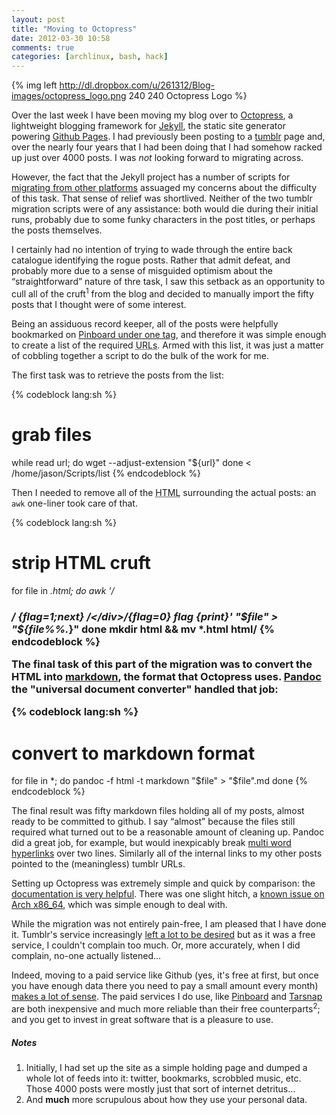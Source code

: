 ```yaml
---
layout: post
title: "Moving to Octopress"
date: 2012-03-30 10:58
comments: true
categories: [archlinux, bash, hack]
---
```

{% img left http://dl.dropbox.com/u/261312/Blog-images/octopress_logo.png 240 240 Octopress Logo %}

Over the last week I have been moving my blog over to [Octopress](http://octopress.org/),
a lightweight blogging framework for [Jekyll](https://github.com/mojombo/jekyll),
the static site generator powering [Github Pages](http://pages.github.com/). I had previously
been posting to a [tumblr](https://www.tumblr.com/) page and, over the nearly four years that
I had been doing that I had somehow racked up just over 4000 posts. I was *not*
looking forward to migrating across.

However, the fact that the Jekyll project has a number of scripts for 
[migrating from other platforms](https://github.com/mojombo/jekyll/wiki/blog-migrations)
assuaged my concerns about the difficulty of this task. That sense of relief was shortlived.
Neither of the two tumblr migration scripts were of any assistance: both would die during their
initial runs, probably due to some funky characters in the post titles, or perhaps the posts themselves.

I certainly had no intention of trying to wade through the entire back catalogue identifying the
rogue posts. Rather that admit defeat, and probably more due to a sense of misguided optimism about the 
“straightforward” nature of thre task, I saw this setback as an opportunity to cull all of the
cruft<sup>1</sup> from the blog and decided to manually import the fifty posts that I thought were of
some interest.

Being an assiduous record keeper, all of the posts were helpfully bookmarked on 
[Pinboard under one tag](https://pinboard.in/u:jasonwryan/t:jwr/), and therefore it was
simple enough to create a list of the required <acronym title="Unique Resource Locator">URLs</acronym>.
Armed with this list, it was just a matter of cobbling together a script to do the bulk of
the work for me.

The first task was to retrieve the posts from the list:

{% codeblock lang:sh %}
# grab files
while read url; do 
    wget --adjust-extension "${url}"
done < /home/jason/Scripts/list 
{% endcodeblock %}

Then I needed to remove all of the <acronym title="HyperText Markup Language">HTML</acronym>
surrounding the actual posts: an `awk` one-liner took care of that.

{% codeblock lang:sh %}
# strip HTML cruft
for file in *.html; do
  awk '/<h3>/ {flag=1;next} /<\/div>/{flag=0} flag {print}' "$file" > "${file%%.*}"
done
mkdir html && mv *.html html/
{% endcodeblock %}

The final task of this part of the migration was to convert the HTML into
[markdown](http://daringfireball.net/projects/markdown/), 
the format that Octopress uses. [Pandoc](http://johnmacfarlane.net/pandoc/)
the "universal document converter" handled that job:

{% codeblock lang:sh %}
# convert to markdown format
for file in *; do 
    pandoc -f html -t markdown "$file" > "$file".md
done
{% endcodeblock %}

The final result was fifty markdown files holding all of my posts, almost ready to
be committed to github. I say “almost” because the files still required what turned out to 
be a reasonable amount of cleaning up. Pandoc did a great job, for example, but would 
inexpicably break [multi word
hyperlinks](http://www.notareallink.com) over two lines. Similarly all of the internal
links to my other posts pointed to the (meaningless) tumblr URLs.

Setting up Octopress was extremely simple and quick by comparison: the
[documentation is very helpful](http://octopress.org/docs/). There was one slight 
hitch, a [known issue on Arch x86\_64](https://github.com/tmm1/pygments.rb/issues/10),
which was simple enough to deal with.

While the migration was not entirely pain-free, I am pleased that I have done it. Tumblr's service
increasingly [left a lot to be desired](https://twitter.com/#!/jasonwryan/statuses/176543962276954112)
but as it was a free service, I couldn't complain too much. Or, more accurately, when I did complain, 
no-one actually listened…

Indeed, moving to a paid service like Github
(yes, it's free at first, but once you have enough data there you need to pay a small amount
every month) [makes a lot of sense](http://blog.pinboard.in/2011/12/don_t_be_a_free_user/).
The paid services I do use, like [Pinboard](http://pinboard.in/) and 
[Tarsnap](http://www.tarsnap.com/) are both inexpensive and much more 
reliable than their free counterparts<sup>2</sup>; and you get to invest in great
software that is a pleasure to use.

##### Notes
1. Initially, I had set up the site as a simple holding page and dumped a whole lot
of feeds into it: twitter, bookmarks, scrobbled music, etc. Those 4000 posts were
mostly just that sort of internet detritus…
2. And **much** more scrupulous about how they use your personal data.


